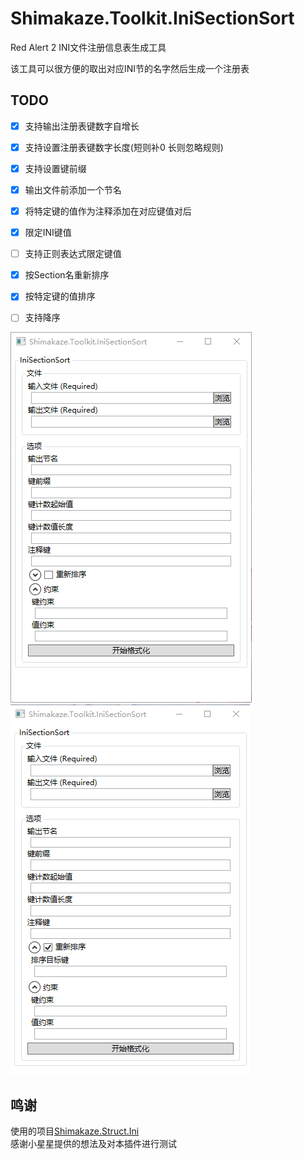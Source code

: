 # Shimakaze.Toolkit.IniSectionSort
Red Alert 2 INI文件注册信息表生成工具

该工具可以很方便的取出对应INI节的名字然后生成一个注册表  

## TODO
- [x] 支持输出注册表键数字自增长
- [x] 支持设置注册表键数字长度(短则补0 长则忽略规则)
- [x] 支持设置键前缀
- [x] 输出文件前添加一个节名
- [x] 将特定键的值作为注释添加在对应键值对后
- [x] 限定INI键值
- [ ] 支持正则表达式限定键值
- [x] 按Section名重新排序
- [x] 按特定键的值排序
- [ ] 支持降序


![UI图片-折叠](./imgs/QQ截图20200831213759.png)
![UI图片-展开](./imgs/QQ截图20200831213551.png)


## 鸣谢
使用的项目[Shimakaze.Struct.Ini](https://github.com/ShimakazeProject/Shimakaze.Struct.Ini)  
感谢小星星提供的想法及对本插件进行测试
